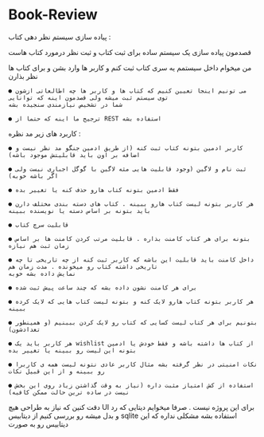# Book-Review

پیاده سازی سیستم نظر دهی کتاب :

قصدمون پیاده سازی یک سیستم ساده برای ثبت کتاب و ثبت نظر درمورد کتاب هاست

من میخوام داخل سیستمم یه سری کتاب ثبت کنم و کاربر ها وارد بشن و برای کتاب ها نظر بذارن

    ● می تونیم اینجا تعیین کنیم که کتاب ها و کاربر ها چه اطالعاتی ازشون توی سیستم ثبت میشه ولی قصدمون اینه که توانایی
    شما در تشخیص نیازمندی سنجیده بشه

    ● ترجیح ما اینه که حتما از REST استفاده بشه

کاربرد های زیر مد نظره :

    ● کاربر ادمین بتونه کتاب ثبت کنه (از طریق ادمین جنگو مد نظر نیست و اضافه بر اون باید قابلیتش موجود باشه)

    ● ثبت نام و لاگین (وجود قابلیت هایی مثه لاگین با گوگل اجباری نیست ولی اگر باشه خوبه)

    ● فقط ادمین بتونه کتاب هارو حذف کنه یا تغییر بده

    ● هر کاربر بتونه لیست کتاب هارو ببینه . کتاب های دسته بندی مختلف دارن
    باید بتونه بر اساس دسته یا نویسنده ببینه

    ● قابلیت سرچ کتاب

    ● بتونه برای هر کتاب کامنت بذاره . قابلیت مرتب کردن کامنت ها بر اساس زمان ثبت هم نیازه

    ● داخل کامنت باید قابلیت این باشه که کاربر ثبت کنه از چه تاریخی تا چه تاریخی داشته کتاب رو میخونده . مدت زمان هم
    نمایش داده بشه خوبه

    ● برای هر کامنت نشون داده بشه که چند ساعت پیش ثبت شده

    ● هر کاربر بتونه کتاب هارو لایک کنه و بتونه لیست کتاب هایی که لایک کرده ببینه

    ● بتونیم برای هر کتاب لیست کسایی که کتاب رو لایک کردن بببنیم (و همینطور تعدادشون)

    ● هر کاربر باید یک wishlist از کتاب ها داشته باشه و فقط خودش یا ادمین بتونه این لیست رو ببینه یا تغییر بده

    ● نکات امنیتی در نظر گرفته بشه مثال کاربر عادی نتونه لیست همه ی کاربرا رو ببینه و از این قبیل نکات

    ● استفاده از کش امتیاز مثبت داره (نیاز به وقت گذاشتن زیاد روی این بخش نیست در ساده ترین حالت ممکن کافیه)

دقت کنین که نیاز به طراحی هیچ UI برای این پروژه نیست . صرفا میخوایم دیتایی که رد و بدل میشه رو بررسی کنیم
از دیتابیس sqlite استفاده بشه مشکلی نداره که این دیتابیس رو به صورت